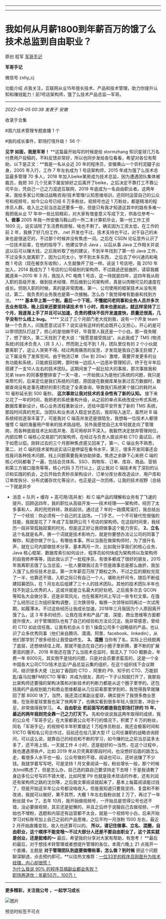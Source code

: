 ----------------------------------------
----------------------------------------
#  我如何从月薪1800到年薪百万的饿了么技术总监到自由职业？

原创 程军  [ 军哥手记 ](javascript:void\(0\);)

**军哥手记** ![]()

微信号 zxhy_cj

功能介绍 点我关注，互联网从业15年擅长技术、产品和技术管理，助力你提升认知和赚钱能力！前1号店架构师，饿了么技术产品总监—军哥。

____

_2022-08-05 00:38_ _发表于 安徽_

收录于合集

#周六技术管理专题直播 1 个

#我的成长事件，职场打怪升级！ 56 个

**见字 如面，我是军哥！** **这篇最开始写的时候是给 stormzhang
知识星球几万名付费用户投稿的，不料反馈非常好，所以也同步发给各位看看，希望对各位有帮助，以下是正文：**我是一名从业近 20
年的程序员，安徽黄山一个农村泥腿子出身，2005 年入行，工作 7 年左右成为 1 号店架构师，2015 年成为饿了么技术总监最多管理 70 多人，2018
年加入beike某房成为技术总监，因为遭遇团队集体被裁员，我把 30
几个兄弟下属安排好之后离开了beike，之后决定不靠打工不靠公司平台，凭自己一己之力混迹互联网，2019
年底成为一名自由职业者。这两年来，我给多家公司做过战略咨询/技术管理/认知思维培训，还同时运营自己的公众号和视频号，如今公众号已经 6 万多粉丝，视频号也近
1 万粉丝，都是精准的程序员人群。收入比之前当总监还要多一些，但是只有我才知道这其中的路有多难～我把我从业 17
年中一些比较精彩，对大家有借鉴意义写成下文，供各位参考～ **1、做事** 2005 年我一所安徽马鞍山的一所二本计算机毕业，第一份工作工资 1800
元，说实话除了生活费和房租，啥也不剩了。确实因为工资太低，在工作的前 2 年，我换了好几份工作，.net
开发也干过，技术支持也干过，对于自己的未来也是很迷茫的，不过那个时候并没有焦虑一词。之后在 CSDN 论坛意外认识了一位技术前辈，在他的指导下，他建议学点
Java ，以后从事 Java 工作相关并说这以后可以赚大钱，之后我听取了他的建议，不到半年找到了第一份 Java
工作，不过没多久就离职了，因为公司太小，学不到太多东西， 之后去了中兴通讯和电商 1 号店（现在被京东收购），人生就像开了挂一样。说说 1 号店吧，我
2010 年加入，2014 我成为了 1 号店的公司级别的架构师，不过路途还挺曲折，请容我娓娓道来～2010 年 3 月，我加入 PC 电商 1
号店，这一待就是四年，这四年我从刚入职的高级开发、做到技术经理、然后做到公司架构师，真是以肉眼可见的速度在成长。但刚入职的时候，真的是非常困难，第一、公司使用的框架技术从没有用过，第二、我负责的业务我也是第一次接触。怎么办？我觉得唯有勤奋和找到方法。
**** **基本早上第一个到，最后一个下班，不懂就问老同事和业务人员并多次去业务现场，晚上回来还要坚持读技术书 1
小时，周末也是如此，就这样坚持了三个月，我逐渐上手了并且可以加速，负责的模块不但开发速度快，质量还很高，几乎没有什么线上 bug。** ****
又过了三个月部门老大找到我，说有一个开发 team
缺一个负责人，问我愿意试试不？说实话有这样的机会既开心又担心，开心的是可以带领团队打战了，担心的是怕做不好，毕竟管人我还是一个小白。那一夜失眠了，想了很久，第二天找到了老大说：“我愿意接受挑战”。从此我成了
TMS (物流系统)的技术负责人（共 3 人），然而刚上任不到 1 月，团队里仅有的 2
个小伙就要离职了，这让人哭笑不得。经过两周痛苦的反思，才发现是我自己事无巨细了，让下属没有了发挥空间。由于物流订单（5w 到
20w）激增，需要开发更多的业务功能和系统，只能疯狂招聘，那时候一边招人一边恶补管理知识，终于在半年后搭建了一支10人左右的技术团队。这期间发了一起比较大的事故，那次事故我和兄弟
team
的同事整整排查了一天一夜，一开始我认为是他们系统的问题，我只是来帮忙的，后来定位是我们系统的问题，原因是在数据库某张表过百万数据时，数据查询没有走事先建好的索引而走了全表查询，导致我们系统某个接口的耗时从
10 毫秒延长到 500 毫秒。 **这次事故让我对技术的复杂性有了新的认知。**
接下来又花了一年的时间，我把老的系统重构升级，从之前的单点系统改成分布式系统，数据库重新设计，核心业务流程重新设计，还给中国平安开发了新的 TMS
系统，那段时间真的充实。当团队和业务进入稳定状态后，我却陷入迷茫，虽然对 B 端系统经验逐渐丰富了，可是我对 C
端高并发还是很陌生，我想每一位技术人都很憧憬 C
端的海量用户带来的技术挑战吧。另外我感觉自己太年轻就走向了管理岗，而各种底层技术比如高并发、高可用却并不深入。我毅然决定放弃管理岗位，内部应聘 C
端核心交易部门的架构师，在经过与负责人面谈并和 CTO 面试后，终于如愿以偿。刚转过去的三个月那种焦虑感又回来了，第一、C 端业务不熟悉，第二、对 C
端的技术架构说实话只是停留在看书水平，第三，很多开发同事还会找我问各种技术问题、线上问题需要我来协助排查。焦虑之余静下心来把 C
端的核心代码都看了一遍，包括会员体系、SSO、购物车、订单、库存、商品、营销和第三方接口服务等等，核心代码 3 万行以上，这让我对 C
端技术有了深刻的认识和实践的机会，之后开始负责秒杀架构设计、订单分库分表改造设计、用户库和订单库拆分、分布式缓存优化等设计。也正是这一次历练，让我的技术视野（总结一下就是异步
+ 消息 + 队列 + 缓存 + 高可用/高并发）和 C
端产品的理解和业务有了飞速的提升。回顾这四年，我的职位从高级开发——技术经理——架构师，经历了太多事和人，真的兜兜转转，跌宕起伏。通过这 7
年的一路摸爬滚打，我总结出了一个经验：你必须有⼀个⾃⼰的主战场，⼀⻔⼿艺，⼀个不可替代性很强的技能，我就是花了 7 年成了互联网公司 1
号店的架构师。在这段时间里，我经历一段非常孤独寂寞的时光，但是这正好让我把做事这个能力夯实。 **2、立名**  
这个名就是名声，换一个词就是技术影响力，就是你要想办法让公司的同事了解你，知道你做了什么，有哪些本事。所以当我在做架构师时，为了提升名声，就在公司内部做技术分享，基本两月一次，比如我分享我们的核心业务，Java
核心框架、数据库索引如何设计、程序员如何快成为架构师以及架构师的自我修养等等，因此我认识了一批程序员，有很多都成了很好的朋友，2015
年我离职去饿了么当总监，一批人要跟我过去干但是故事总是那么曲折，我加入饿了么担任技术总监，第一次年薪百万除了期权之外，不过之后的期权兑现了一半，也算还不错，入职之际只有自己一个人，堪称光杆司令，随后不断组建招募团队，在
1 月左右后组建了三十人的技术团队。其他的技术团队半年也找不到这么优秀的人，这或许就是立名最大的好处吧。之后我多次去 QCON
等知名大会做分享，还是非常风光，也在极客时间上写过一些专栏文章。在饿了么经历过三次组织架构调整，三次换领导，每换一次领导如同再过一次试用期，如履薄冰，不过这些经历让我成长加速。2018年三月我因为个人原因离开饿了么，这
3 年多的经历，让我在技术和产品广度、深度、商业思维等方面都提升很大，对于管理团队也有了自己的经验和方法论沉淀。我非常感恩，曾经的 CTO
如此信任我，让我有机会从 0 到 1
操盘公司多个战略级的产品，也认识了众多优秀同事（他们来自腾讯、滴滴、阿里、facebook、linkedin），从他们那学到了很多经验让我受益终生。
**3、混圈** 当你有了名，实际上已经脱离了底层，还想继续往上爬，那就不能总在⾃⼰的⼩圈⼦⾥折腾，要不断的扩展更高的圈⼦。2018
年我还在饿了么当技术总监时，我混入了 TGO 鲲鹏会，年费一年
8000元，其实倒不是钱的问题，只是对会员要求蛮高的，这是一个全中国各大公司CTO/技术总监/产品总监云集的组织，在这个组织线下会议期间，结识很多大佬（比如丁香园的
CTO 、阿里的 P9、知乎的 CTO、万能钥匙/喜马拉雅FM的CTO
等等）并成为朋友，真的一下子认知就打开了，我那些比架构师还要强的架构决策和对新技术的判断力都是从这个圈子里学的。还包括我的产品规划能力和商业思维都是从几位前辈那里学到的，我觉得我早就赚回了那
8000 块了。当然，我还混过某副业星球，确实提升了我很多商业思维，在张哥星球里我也呆了快两年了，也确实看到很多年轻人很厉害，冲劲十足，非常值得我学习。
**4、自由职业** **若前面写的都是我在职场打拼的 15 年，最近的两年我则完全靠一己之力打天下。**
先和你说说我这两年取得的成绩，我的公众号「军哥手记」在大家都衰公众号不行的情况下，积累了 6 万的粉丝，同名「军哥手记」的视频号半年积累接近 1
万程序员粉丝，我还会极客时间和 51CTO 等知名公司合作过，目前还在给几家大型 IT
公司任兼职的战略咨询顾问，可以这么说，就靠自己的经验和不断的学习，如今赚的比之前当总监多太多了，还不用上班，一天就工作 4
小时，还是挺好的～当然，在这个过程中，我也遭遇滑铁卢，比如 2019
年从贝壳离职那段时间，也没想好后面的路怎么走，看很多人水平也一般，公众号做的不错，阅读也可以，还听说赚了不少钱。我就学着写写吧，可是坚持 1
月文章阅读一般，粉丝增长一般，那个时候太tmd焦虑了，但是怎么办，自己选的路自己要坚持走下去呀！于是我请教了身边多位公号写的不错大佬，比如阿里 P9
也就是技术琐话的作者，还有刘润还有架构师之路的沈剑等，之后我文章阅读就起来了，基本上每篇阅读能过钱了，但是开始这半年公众号都没啥收入，但是我知道只要我坚持、复盘和不断改进，我就可以做好，果不其然，大概
1 年左右我粉丝就 2 万了，再过了一年粉丝就 6w 了。去年
10月，我开始做视频号，一开始总是觉得公号也还不错，没必要做视频，其实还是挺懒的，并且之后终于说服自己去做视频，一开始也不增粉，选题和内容还有运营都不太会，就是一个视频号小白，后来开始学习对标账号加上自己之前的产品思维，之后平均一月涨粉
1500 左右，最近 2 月开始直播变现，收入也还算可以的。
**所以，请记住做事、立名、混圈，自由职业，这个顺序不能变哦～不过大部分人还是不要自由职业了，这个其实就是创业，还是挺难的～**
最后，希望我的分享对大家有帮助，有思考！ **最后的最后，对于想技术转管理或者想提升管理的各位，本周六晚上 21 点我开一个直播，主题是
**对于管理团队到底要做哪些事，怎么做？到时候**
把这个问题聊深聊透，点击预约即可。**以往热文推荐：[一位33岁的程序员刚晋升为技术经理，内心却很慌！](http://mp.weixin.qq.com/s?__biz=MzA3MDU2MjM4Ng==&mid=2247496432&idx=1&sn=f1df296cae206b52a5e935ca60356d77&chksm=9f3855cda84fdcdbf6da0e97c637c42cffff1b22923ec66e16b4c3bc8f9dffbaf1d9b43a4499&scene=21#wechat_redirect)  
[为什么我说 90%
的程序员搞副业都会失败？](http://mp.weixin.qq.com/s?__biz=MzA3MDU2MjM4Ng==&mid=2247496325&idx=1&sn=e7af2e3641a2d738b7cda53496419f4a&chksm=9f3855b8a84fdcae2163059a149313cd4d46ea69aca52a6a4801c4c0cae971623c630adfafdf&scene=21#wechat_redirect)  
[职场两道坎：年薪50万，100万！](http://mp.weixin.qq.com/s?__biz=MzA3MDU2MjM4Ng==&mid=2247496325&idx=1&sn=e7af2e3641a2d738b7cda53496419f4a&chksm=9f3855b8a84fdcae2163059a149313cd4d46ea69aca52a6a4801c4c0cae971623c630adfafdf&scene=21#wechat_redirect)  
  

* * *

 **更多精彩，关注我公号** **，一起学习成长**

![图片](https://mmbiz.qpic.cn/mmbiz_png/b96CibCt70iaajvl7fD4ZCicMcjhXMp1v6UibM134tIsO1j5yqHyNhh9arj090oAL7zGhRJRq6cFqFOlDZMleLl4pw/640?wx_fmt=png&wxfrom=5&wx_lazy=1&wx_co=1)

预览时标签不可点


